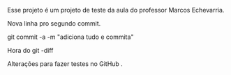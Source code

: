 Esse projeto é um projeto de teste da aula do professor Marcos Echevarria.

Nova linha pro segundo commit.

git commit -a -m "adiciona tudo e commita"

Hora do git -diff

Alterações para fazer testes no GitHub
.
